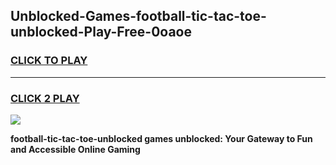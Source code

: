 
## Unblocked-Games-football-tic-tac-toe-unblocked-Play-Free-0oaoe
<h3>
<a href="https://premium76.site?title=football-tic-tac-toe-unblocked&ref=18A">CLICK TO PLAY</a></h3>
<hr>

<h3>
<a href="https://premium76.site?title=football-tic-tac-toe-unblocked&ref=18A">CLICK 2 PLAY</a>
  
</h3>

<a href="https://premium76.site?title=football-tic-tac-toe-unblocked&ref=18A"><img src="https://clearcache.store/games.png"></a>


**football-tic-tac-toe-unblocked games unblocked: Your Gateway to Fun and Accessible Online Gaming**
